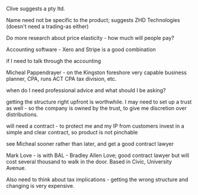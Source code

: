 



Clive suggests a pty ltd.

Name need not be specific to the product; suggests ZHD Technologies
(doesn't need a trading-as either)


Do more research about price elasticity - how much will people pay?


Accounting software - Xero and Stripe is a good combination


if I need to talk through the accounting


Micheal Pappendrayer - on the Kingston foreshore
very capable business planner, CPA, runs ACT CPA tax division, etc.


when do I need professional advice and what should I be asking?

getting the structure right upfront is worthwhile.
I may need to set up a trust as well - so the company is owned by the trust,
to give me discretion over distributions.

will need a contract - to protect me and my IP from customers
invest in a simple and clear contract, so product is not pinchable

see Micheal sooner rather than later, and get a good contract lawyer

Mark Love - is with BAL - Bradley Allen Love; good contract lawyer but
will cost several thousand to walk in the door.  Based in Civic, University Avenue.


Also need to think about tax implications - getting the wrong structure and
changing is very expensive.














